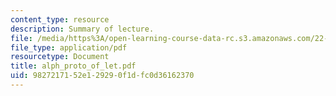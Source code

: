 ```yaml
---
content_type: resource
description: Summary of lecture.
file: /media/https%3A/open-learning-course-data-rc.s3.amazonaws.com/22-55j-principles-of-radiation-interactions-fall-2004/9827217152e129290f1dfc0d36162370_alph_proto_of_let.pdf
file_type: application/pdf
resourcetype: Document
title: alph_proto_of_let.pdf
uid: 98272171-52e1-2929-0f1d-fc0d36162370
---
```

